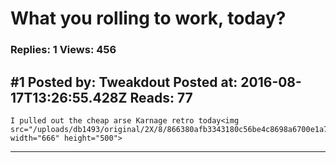 # What you rolling to work, today?

### Replies: 1 Views: 456

## \#1 Posted by: Tweakdout Posted at: 2016-08-17T13:26:55.428Z Reads: 77

```
I pulled out the cheap arse Karnage retro today<img src="/uploads/db1493/original/2X/8/866380afb3343180c56be4c8698a6700e1a747b1.jpg" width="666" height="500">
```

---
